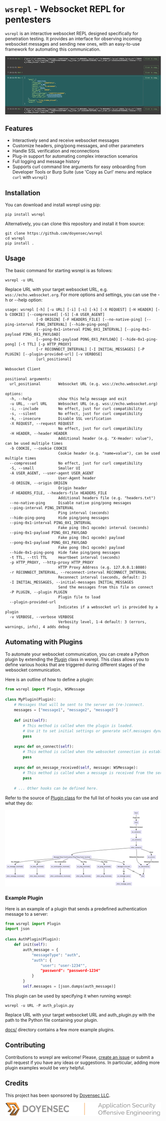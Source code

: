 # `wsrepl` - Websocket REPL for pentesters

`wsrepl` is an interactive websocket REPL designed specifically for penetration testing. It provides an interface for observing incoming websocket messages and sending new ones, with an easy-to-use framework for automating this communication.

![Screenshot](docs/screenshot.png)

## Features

- Interactively send and receive websocket messages
- Customize headers, ping/pong messages, and other parameters
- Handle SSL verification and reconnections
- Plug-in support for automating complex interaction scenarios
- Full logging and message history
- Supports curl command line arguments for easy onboarding from Developer Tools or Burp Suite (use 'Copy as Curl' menu and replace `curl` with `wsrepl`)

## Installation

You can download and install wsrepl using pip:

```
pip install wsrepl
```

Alternatively, you can clone this repository and install it from source:

```
git clone https://github.com/doyensec/wsrepl
cd wsrepl
pip install .
```

## Usage

The basic command for starting wsrepl is as follows:

```
wsrepl -u URL
```

Replace URL with your target websocket URL, e.g. `wss://echo.websocket.org`. For more options and settings, you can use the -h or --help option:

```
usage: wsrepl [-h] [-u URL] [-i] [-s] [-k] [-X REQUEST] [-H HEADER] [-b COOKIE] [--compressed] [-S] [-A USER_AGENT]
              [-O ORIGIN] [-F HEADERS_FILE] [--no-native-ping] [--ping-interval PING_INTERVAL] [--hide-ping-pong]
              [--ping-0x1-interval PING_0X1_INTERVAL] [--ping-0x1-payload PING_0X1_PAYLOAD]
              [--pong-0x1-payload PONG_0X1_PAYLOAD] [--hide-0x1-ping-pong] [-t TTL] [-p HTTP_PROXY]
              [-r RECONNECT_INTERVAL] [-I INITIAL_MESSAGES] [-P PLUGIN] [--plugin-provided-url] [-v VERBOSE]
              [url_positional]

Websocket Client

positional arguments:
  url_positional        Websocket URL (e.g. wss://echo.websocket.org)

options:
  -h, --help            show this help message and exit
  -u URL, --url URL     Websocket URL (e.g. wss://echo.websocket.org)
  -i, --include         No effect, just for curl compatibility
  -s, --silent          No effect, just for curl compatibility
  -k, --insecure        Disable SSL verification
  -X REQUEST, --request REQUEST
                        No effect, just for curl compatibility
  -H HEADER, --header HEADER
                        Additional header (e.g. "X-Header: value"), can be used multiple times
  -b COOKIE, --cookie COOKIE
                        Cookie header (e.g. "name=value"), can be used multiple times
  --compressed          No effect, just for curl compatibility
  -S, --small           Smaller UI
  -A USER_AGENT, --user-agent USER_AGENT
                        User-Agent header
  -O ORIGIN, --origin ORIGIN
                        Origin header
  -F HEADERS_FILE, --headers-file HEADERS_FILE
                        Additional headers file (e.g. "headers.txt")
  --no-native-ping      Disable native ping/pong messages
  --ping-interval PING_INTERVAL
                        Ping interval (seconds)
  --hide-ping-pong      Hide ping/pong messages
  --ping-0x1-interval PING_0X1_INTERVAL
                        Fake ping (0x1 opcode) interval (seconds)
  --ping-0x1-payload PING_0X1_PAYLOAD
                        Fake ping (0x1 opcode) payload
  --pong-0x1-payload PONG_0X1_PAYLOAD
                        Fake pong (0x1 opcode) payload
  --hide-0x1-ping-pong  Hide fake ping/pong messages
  -t TTL, --ttl TTL     Heartbeet interval (seconds)
  -p HTTP_PROXY, --http-proxy HTTP_PROXY
                        HTTP Proxy Address (e.g. 127.0.0.1:8080)
  -r RECONNECT_INTERVAL, --reconnect-interval RECONNECT_INTERVAL
                        Reconnect interval (seconds, default: 2)
  -I INITIAL_MESSAGES, --initial-messages INITIAL_MESSAGES
                        Send the messages from this file on connect
  -P PLUGIN, --plugin PLUGIN
                        Plugin file to load
  --plugin-provided-url
                        Indicates if a websocket url is provided by a plugin                      
  -v VERBOSE, --verbose VERBOSE
                        Verbosity level, 1-4 default: 3 (errors, warnings, info), 4 adds debug
```

## Automating with Plugins

To automate your websocket communication, you can create a Python plugin by extending the [Plugin](wsrepl/Plugin.py) class in wsrepl. This class allows you to define various hooks that are triggered during different stages of the websocket communication.

Here is an outline of how to define a plugin:

```python
from wsrepl import Plugin, WSMessage

class MyPlugin(Plugin):
    # Messages that will be sent to the server on (re-)connect.
    messages = ["message1", "message2", "message3"]

    def init(self):
        # This method is called when the plugin is loaded.
        # Use it to set initial settings or generate self.messages dynamically.
        pass

    async def on_connect(self):
        # This method is called when the websocket connection is established.
        pass

    async def on_message_received(self, message: WSMessage):
        # This method is called when a message is received from the server.
        pass

    # ... Other hooks can be defined here.
```

Refer to the source of [Plugin class](wsrepl/Plugin.py) for the full list of hooks you can use and what they do:

![Plugin Hooks](docs/hooks-mermaid.png)

### Example Plugin

Here is an example of a plugin that sends a predefined authentication message to a server:

```python
from wsrepl import Plugin
import json

class AuthPlugin(Plugin):
    def init(self):
        auth_message = {
            "messageType": "auth",
            "auth": {
                "user": "user-1234"",
                "password": "password-1234"
            }
        }
        self.messages = [json.dumps(auth_message)]
```

This plugin can be used by specifying it when running wsrepl:

```
wsrepl -u URL -P auth_plugin.py
```

Replace URL with your target websocket URL and auth_plugin.py with the path to the Python file containing your plugin.

[docs/](./docs/) directory contains a few more example plugins.

## Contributing

Contributions to wsrepl are welcome! Please, [create an issue](https://github.com/doyensec/wsrepl/issues) or submit a pull request if you have any ideas or suggestions. In particular, adding more plugin examples would be very helpful.

## Credits

This project has been sponsored by [Doyensec LLC](https://www.doyensec.com/).

![Doyensec Research](https://raw.githubusercontent.com/doyensec/inql/master/docs/doyensec_logo.svg "Doyensec Logo")

